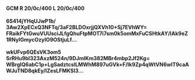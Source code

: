 #### GCM R 20/0c/400 L 20/0c/400
**6S414jYHqUJwP1b/**<br/>**3Aw2XpECxQ3NFTq/3aF2BLDOxrjjQXVh10+Sj7EVhWY=**<br/>**FRaikFYtGwuVUUsciJLfgQhuFtpMOT7i7sm0k5omMxFuCSHtkAY/IAk9eZ1RNyIGmycOzyIO9OStjuLf...**<br/><br/>
**wkUFvp6QEsVK3om5**<br/>**SrRHu9bl323AxzM524n/9DJmIKm382MBr4mbp2Jf2Kg=**<br/>**WBrgIQ6abC1p+LgSadztcsILMWhM897uGVk+F/Ik9Zp4qWtVN6wlT9caAWJuTND8qkEy/IZesLFMKSl3...**